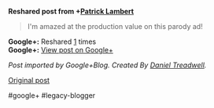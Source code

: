 <!--
date: '2012-03-29'
published: true
slug: 2012-03-i-amazed-at-production-value-on-this
time_to_read: 5
title: I&#39;m amazed at the production value on this parody ad!
-->

  
  
**Reshared post from +[Patrick Lambert](https://plus.google.com/105482627485939144099)**  
> I'm amazed at the production value on this parody ad!

**Google+:** Reshared [1](https://plus.google.com/103392016560023386646/posts/gbwdsSPYDXt) times  
 **Google+:** [View post on Google+](https://plus.google.com/103392016560023386646/posts/gbwdsSPYDXt)

  
  
*Post imported by Google+Blog. Created By [Daniel Treadwell](http://minimali.se/).*

[Original post](https://ysfk.blogspot.com/2012/03/i-amazed-at-production-value-on-this.html)

#google+ #legacy-blogger 